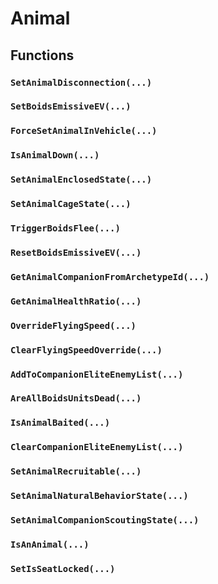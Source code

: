# Animal

## Functions

### `SetAnimalDisconnection(...)`

### `SetBoidsEmissiveEV(...)`

### `ForceSetAnimalInVehicle(...)`

### `IsAnimalDown(...)`

### `SetAnimalEnclosedState(...)`

### `SetAnimalCageState(...)`

### `TriggerBoidsFlee(...)`

### `ResetBoidsEmissiveEV(...)`

### `GetAnimalCompanionFromArchetypeId(...)`

### `GetAnimalHealthRatio(...)`

### `OverrideFlyingSpeed(...)`

### `ClearFlyingSpeedOverride(...)`

### `AddToCompanionEliteEnemyList(...)`

### `AreAllBoidsUnitsDead(...)`

### `IsAnimalBaited(...)`

### `ClearCompanionEliteEnemyList(...)`

### `SetAnimalRecruitable(...)`

### `SetAnimalNaturalBehaviorState(...)`

### `SetAnimalCompanionScoutingState(...)`

### `IsAnAnimal(...)`

### `SetIsSeatLocked(...)`
